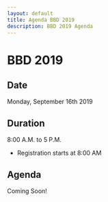 ```yaml
---
layout: default
title: Agenda BBD 2019
description: BBD 2019 Agenda
---
```


# BBD 2019

## Date
Monday, September 16th 2019

## Duration  
8:00 A.M. to 5 P.M.  
- Registration starts at 8:00 AM

## Agenda

Coming Soon!
